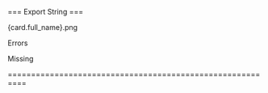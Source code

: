 === Export String ===

{card.full_name}.png


Errors


Missing 


==========================================================
